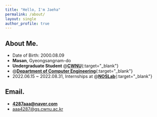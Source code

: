 ```yaml
---
title: "Hello, I'm Jaeha"
permalink: /about/
layout: single
author_profile: true
---
```


## About Me.
- Date of Birth: 2000.08.09 
- **Masan**, Gyeongsangnam-do
- **Undergraduate Student** @[**CWNU**](http://www.changwon.ac.kr/){:target="_blank"}
- @[**Department of Computer Engineering**](https://www.changwon.ac.kr/ce/main.do){:target="_blank"}
- 2022.06.15 ~ 2022.08.31, Internships at @[**NOSLab**](https://noslab.github.io/){:target="_blank"} 

## Email.
- **4287aaa@naver.com**
- aaa4287@gs.cwnu.ac.kr

